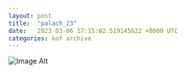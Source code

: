 ```yaml
---
layout:	post
title:	"palach_23"
date:	2023-03-06 17:15:02.519145622 +0000 UTC
categories:	kof archive
---
```


![Image Alt](https://k0f.github.io/assets/palach_23.png)